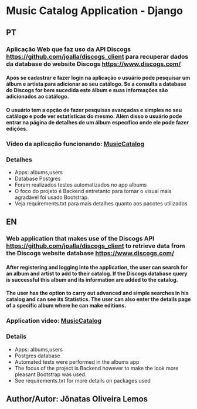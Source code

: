 # Music Catalog Application - Django 

## PT

### Aplicação Web que faz uso da API Discogs https://github.com/joalla/discogs_client para recuperar dados da database do website Discogs https://www.discogs.com/ 

#### Após se cadastrar e fazer login na aplicação o usuário pode pesquisar um álbum e artista para adicionar ao seu catálogo. Se a consulta a database do Discogs for bem sucedida este álbum e suas informações são adicionados ao catálogo. 
#### O usuário tem a opção de fazer pesquisas avançadas e simples no seu catálogo e pode ver estatísticas do mesmo. Além disso o usuário pode entrar na página de detalhes de um álbum específico onde ele pode fazer edições.

### Vídeo da aplicação funcionando: <a href="https://drive.google.com/file/d/1LgL-jb4u6ruktaknNxZgkJwhrvV5vEHR/view?usp=sharing" target="_blank">MusicCatalog</a>

### Detalhes

- Apps: albums,users
- Database Postgres
- Foram realizados testes automatizados no app albums
- O foco do projeto é Backend entretanto para tornar o visual mais agradável foi usado Bootstrap. 
- Veja requirements.txt para mais detalhes quanto aos pacotes utilizados 

## EN

### Web application that makes use of the Discogs API https://github.com/joalla/discogs_client to retrieve data from the Discogs website database https://www.discogs.com/

#### After registering and logging into the application, the user can search for an album and artist to add to their catalog. If the Discogs database query is successful this album and its information are added to the catalog.
#### The user has the option to carry out advanced and simple searches in his catalog and can see its Statistics. The user can also enter the details page of a specific album where he can make editions.

### Application video: <a href="https://drive.google.com/file/d/1LgL-jb4u6ruktaknNxZgkJwhrvV5vEHR/view?usp=sharing" target="_blank">MusicCatalog</a>

### Details

- Apps: albums,users
- Postgres database
- Automated tests were performed in the albums app
- The focus of the project is Backend however to make the look more pleasant Bootstrap was used.
- See requirements.txt for more details on packages used


## Author/Autor: Jônatas Oliveira Lemos



